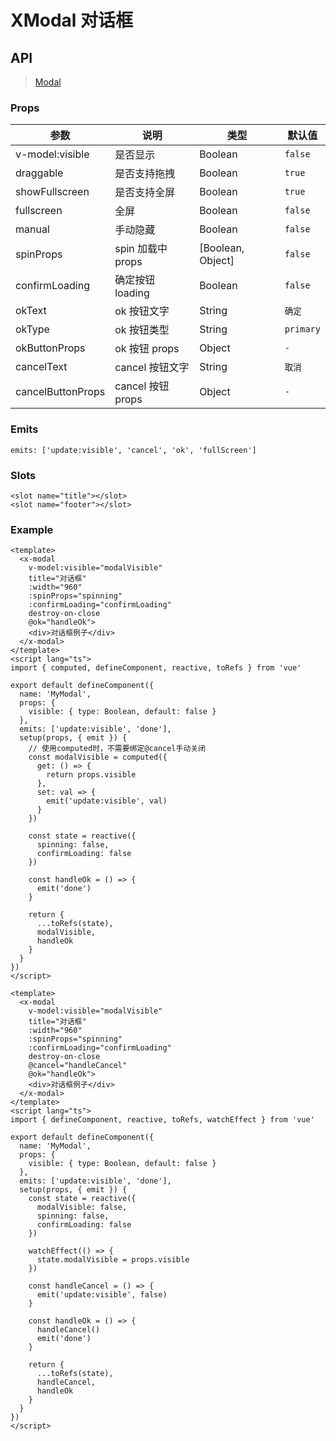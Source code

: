 # XModal 对话框

## API

> [Modal](https://www.antdv.com/components/modal-cn)

### Props

| 参数 | 说明 | 类型 | 默认值 |
| --- | --- | --- | --- |
| v-model:visible | 是否显示 | Boolean | `false` |
| draggable | 是否支持拖拽 | Boolean | `true` |
| showFullscreen | 是否支持全屏 | Boolean | `true` |
| fullscreen | 全屏 | Boolean | `false` |
| manual | 手动隐藏 | Boolean | `false` |
| spinProps | spin 加载中 props | [Boolean, Object] | `false` |
| confirmLoading | 确定按钮 loading | Boolean | `false` |
| okText | ok 按钮文字 | String | `确定` |
| okType | ok 按钮类型 | String | `primary` |
| okButtonProps | ok 按钮 props | Object | `-` |
| cancelText | cancel 按钮文字 | String | `取消` |
| cancelButtonProps | cancel 按钮 props | Object | `-` |

### Emits

```vue
emits: ['update:visible', 'cancel', 'ok', 'fullScreen']
```

### Slots

```vue
<slot name="title"></slot>
<slot name="footer"></slot>
```

### Example

```vue
<template>
  <x-modal
    v-model:visible="modalVisible"
    title="对话框"
    :width="960"
    :spinProps="spinning"
    :confirmLoading="confirmLoading"
    destroy-on-close
    @ok="handleOk">
    <div>对话框例子</div>
  </x-modal>
</template>
<script lang="ts">
import { computed, defineComponent, reactive, toRefs } from 'vue'

export default defineComponent({
  name: 'MyModal',
  props: {
    visible: { type: Boolean, default: false }
  },
  emits: ['update:visible', 'done'],
  setup(props, { emit }) {
    // 使用computed时，不需要绑定@cancel手动关闭
    const modalVisible = computed({
      get: () => {
        return props.visible
      },
      set: val => {
        emit('update:visible', val)
      }
    })

    const state = reactive({
      spinning: false,
      confirmLoading: false
    })
    
    const handleOk = () => {
      emit('done')
    }
    
    return {
      ...toRefs(state),
      modalVisible,
      handleOk
    }
  }
})
</script>
```

```vue
<template>
  <x-modal
    v-model:visible="modalVisible"
    title="对话框"
    :width="960"
    :spinProps="spinning"
    :confirmLoading="confirmLoading"
    destroy-on-close
    @cancel="handleCancel"
    @ok="handleOk">
    <div>对话框例子</div>
  </x-modal>
</template>
<script lang="ts">
import { defineComponent, reactive, toRefs, watchEffect } from 'vue'

export default defineComponent({
  name: 'MyModal',
  props: {
    visible: { type: Boolean, default: false }
  },
  emits: ['update:visible', 'done'],
  setup(props, { emit }) {
    const state = reactive({
      modalVisible: false,
      spinning: false,
      confirmLoading: false
    })

    watchEffect(() => {
      state.modalVisible = props.visible
    })
    
    const handleCancel = () => {
      emit('update:visible', false)
    }
    
    const handleOk = () => {
      handleCancel()
      emit('done')
    }
    
    return {
      ...toRefs(state),
      handleCancel,
      handleOk
    }
  }
})
</script>
```
